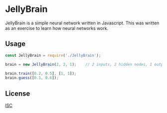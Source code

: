 # JellyBrain

JellyBrain is a simple neural network written in Javascript. This was written as an exercise to learn how neural networks work.

## Usage

```javascript
const JellyBrain = require('./JellyBrain');

brain = new JellyBrain(2, 2, 1);    // 2 inputs, 2 hidden nodes, 1 output

brain.train([0.2, 0.5], [1, 1]);
brain.guess([0.1, 0.6]);
```

## License
[ISC](https://choosealicense.com/licenses/isc/)